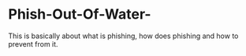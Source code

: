 # Phish-Out-Of-Water-
This is basically about what is phishing, how does phishing and how to prevent from it.
